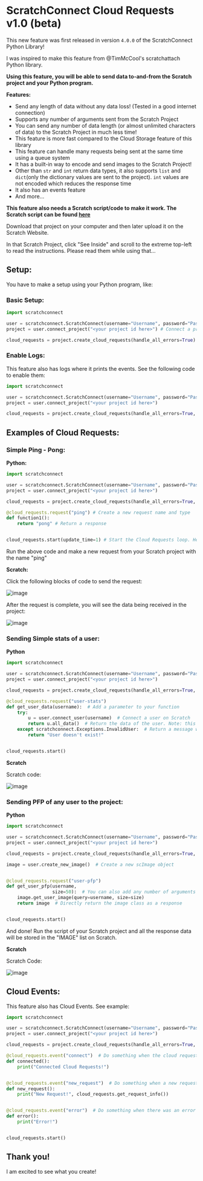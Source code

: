 # ScratchConnect Cloud Requests v1.0 (beta)

This new feature was first released in version ```4.0.0``` of the ScratchConnect Python Library!

I was inspired to make this feature from @TimMcCool's scratchattach Python library.

**Using this feature, you will be able to send data to-and-from the Scratch project and your Python program.**

**Features:**
* Send any length of data without any data loss! (Tested in a good internet connection)
* Supports any number of arguments sent from the Scratch Project
* You can send any number of data length (or almost unlimited characters of data) to the Scratch Project in much less time!
* This feature is more fast compared to the Cloud Storage feature of this library
* This feature can handle many requests being sent at the same time using a queue system
* It has a built-in way to encode and send images to the Scratch Project!
* Other than ```str``` and ```int``` return data types, it also supports ```list``` and ```dict```(only the dictionary values are sent to the project). ```int``` values are not encoded which reduces the response time
* It also has an events feature
* And more...

**This feature also needs a Scratch script/code to make it work. The Scratch script can be found [here](https://scratch.mit.edu/projects/720252660/)**

Download that project on your computer and then later upload it on the Scratch Website.

In that Scratch Project, click "See Inside" and scroll to the extreme top-left to read the instructions. Please read them while using that...

## Setup:
You have to make a setup using your Python program, like:

### Basic Setup:
```python
import scratchconnect

user = scratchconnect.ScratchConnect(username="Username", password="Password")
project = user.connect_project("<your project id here>") # Connect a project

cloud_requests = project.create_cloud_requests(handle_all_errors=True) # Create a new cloud request. Set the "handle_all_errors" parameter to True if you want to handle all errors...
```

### Enable Logs:
This feature also has logs where it prints the events. See the following code to enable them:
```python
import scratchconnect

user = scratchconnect.ScratchConnect(username="Username", password="Password")
project = user.connect_project("<your project id here>")

cloud_requests = project.create_cloud_requests(handle_all_errors=True, print_logs=True) # Enable the logs by setting the "print_logs" parameter to True
```

## Examples of Cloud Requests:
### Simple Ping - Pong:

**Python:**

```python
import scratchconnect

user = scratchconnect.ScratchConnect(username="Username", password="Password")
project = user.connect_project("<your project id here>")

cloud_requests = project.create_cloud_requests(handle_all_errors=True, print_logs=True)

@cloud_requests.request("ping") # Create a new request name and type
def function1():
    return "pong" # Return a response


cloud_requests.start(update_time=1) # Start the Cloud Requests loop. Here "update_time" is the time after which the cloud request loop should look for a new request
```

Run the above code and make a new request from your Scratch project with the name "ping"

**Scratch:**

Click the following blocks of code to send the request:

![image](https://user-images.githubusercontent.com/70252606/208305060-5e55be1b-7304-4f77-9358-d4c0dedd319f.png)

After the request is complete, you will see the data being received in the project:

![image](https://user-images.githubusercontent.com/70252606/208305350-d72f9c48-6835-4437-a550-9999cc85bec3.png)


### Sending Simple stats of a user:

**Python**

```python
import scratchconnect

user = scratchconnect.ScratchConnect(username="Username", password="Password")
project = user.connect_project("<your project id here>")

cloud_requests = project.create_cloud_requests(handle_all_errors=True, print_logs=True)

@cloud_requests.request("user-stats")
def get_user_data(username):  # Add a parameter to your function
    try:
        u = user.connect_user(username)  # Connect a user on Scratch
        return u.all_data()  # Return the data of the user. Note: this function returns the data in dict form and the cloud requests only sends the values of that dict in list form
    except scratchconnect.Exceptions.InvalidUser:  # Return a message when the user was not found
        return "User doesn't exist!"


cloud_requests.start()
```

**Scratch**

Scratch code:

![image](https://user-images.githubusercontent.com/70252606/208306894-0310b348-b9d6-4638-bc30-7587fe8b28c9.png)

### Sending PFP of any user to the project:

**Python**

```python
import scratchconnect

user = scratchconnect.ScratchConnect(username="Username", password="Password")
project = user.connect_project("<your project id here>")

cloud_requests = project.create_cloud_requests(handle_all_errors=True, print_logs=True)

image = user.create_new_image()  # Create a new scImage object


@cloud_requests.request("user-pfp")
def get_user_pfp(username,
                 size=50):  # You can also add any number of arguments to your function! And default values too!
    image.get_user_image(query=username, size=size)
    return image  # Directly return the image class as a response


cloud_requests.start()
```
And done! Run the script of your Scratch project and all the response data will be stored in the "IMAGE" list on Scratch.

**Scratch**

Scratch Code:

![image](https://user-images.githubusercontent.com/70252606/208308315-ede9f7cd-fafa-4020-9583-b6e466fe2b21.png)


## Cloud Events:
This feature also has Cloud Events. See example:
```python
import scratchconnect

user = scratchconnect.ScratchConnect(username="Username", password="Password")
project = user.connect_project("<your project id here>")

cloud_requests = project.create_cloud_requests(handle_all_errors=True, print_logs=True)

@cloud_requests.event("connect")  # Do something when the cloud requests is connected
def connected():
    print("Connected Cloud Requests!")


@cloud_requests.event("new_request")  # Do something when a new request is made
def new_request():
    print("New Request!", cloud_requests.get_request_info())


@cloud_requests.event("error")  # Do something when there was an error
def error():
    print("Error!")


cloud_requests.start()
```

## Thank you!
I am excited to see what you create!
